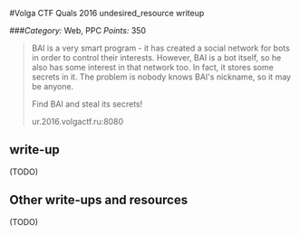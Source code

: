 #Volga CTF Quals 2016 undesired_resource writeup

###*Category:* Web, PPC *Points:* 350

> BAI is a very smart program - it has created a social network for bots in order to control their interests. However, BAI is a bot itself, so he also has some interest in that network too. In fact, it stores some secrets in it. The problem is nobody knows BAI's nickname, so it may be anyone.
>
> Find BAI and steal its secrets!
>
> ur.2016.volgactf.ru:8080

## write-up

(TODO)

## Other write-ups and resources

(TODO)
